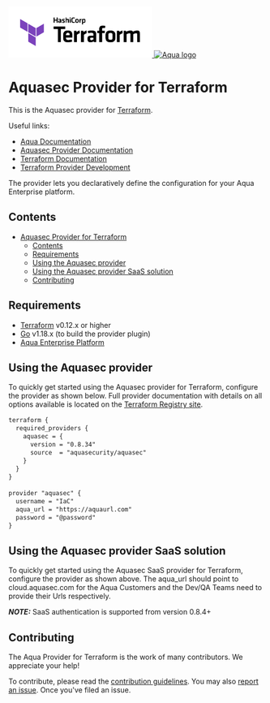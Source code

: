 <a href="https://terraform.io">
    <img src="Terraform_PrimaryLogo_Color_RGB.png" alt="Terraform logo" title="Terraform" height="100" />
</a>
<a href="https://www.aquasec.com/">
    <img src="https://avatars3.githubusercontent.com/u/12783832?s=200&v=4" alt="Aqua logo" title="Aquasec" height="100" />
</a>

Aquasec Provider for Terraform
===========================

This is the Aquasec provider for [Terraform](https://www.terraform.io/).

Useful links:
- [Aqua Documentation](https://docs.aquasec.com)
- [Aquasec Provider Documentation](https://registry.terraform.io/providers/aquasecurity/aquasec/latest/docs)
- [Terraform Documentation](https://www.terraform.io/docs/language/index.html)
- [Terraform Provider Development](DEVELOPMENT.md)

The provider lets you declaratively define the configuration for your Aqua Enterprise platform.


## Contents

- [Aquasec Provider for Terraform](#aquasec-provider-for-terraform)
  - [Contents](#contents)
  - [Requirements](#requirements)
  - [Using the Aquasec provider](#using-the-aquasec-provider)
  - [Using the Aquasec provider SaaS solution](#using-the-aquasec-provider-saas-solution)
  - [Contributing](#contributing)


## Requirements

-	[Terraform](https://www.terraform.io/downloads.html) v0.12.x or higher
-	[Go](https://golang.org/doc/install) v1.18.x (to build the provider plugin)
- [Aqua Enterprise Platform](https://www.aquasec.com/aqua-cloud-native-security-platform/)

## Using the Aquasec provider

To quickly get started using the Aquasec provider for Terraform, configure the provider as shown below. Full provider documentation with details on all options available is located on the [Terraform Registry site](https://registry.terraform.io/providers/aquasecurity/aquasec/latest/docs).

```hcl
terraform {
  required_providers {
    aquasec = {
      version = "0.8.34"
      source  = "aquasecurity/aquasec"
    }
  }
}

provider "aquasec" {
  username = "IaC"
  aqua_url = "https://aquaurl.com"
  password = "@password"
}
```
## Using the Aquasec provider SaaS solution

To quickly get started using the Aquasec SaaS provider for Terraform, configure the provider as shown above. The aqua_url should point to cloud.aquasec.com for the Aqua Customers and the Dev/QA Teams need to provide their Urls respectively.

**_NOTE:_**  SaaS authentication is supported from version 0.8.4+

## Contributing

The Aqua Provider for Terraform is the work of many contributors. We appreciate your help!

To contribute, please read the [contribution guidelines](CONTRIBUTING.md). You may also [report an issue](https://github.com/aquasecurity/terraform-provider-aquasec/issues/new/choose). Once you've filed an issue.
